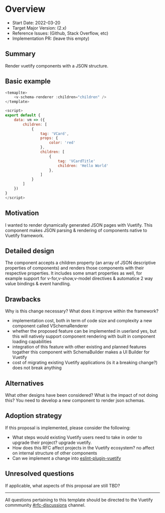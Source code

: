 # Overview

- Start Date: 2022-03-20
- Target Major Version: (2.x)
- Reference Issues: (Github, Stack Overflow, etc)
- Implementation PR: (leave this empty)

## Summary

Render vuetify components with a JSON structure.

## Basic example

```js
<temaplte>
    <v-schema-renderer :children="children" />
</template>

<script>
export default {
    data: vm => ({
        children: [
            {
                tag: 'VCard',
                props: {
                    color: 'red'
                },
                children: [
                    {
                        tag: 'VCardTitle'
                        children: 'Hello World'
                    },
                ]
            }
        ]
    })
}
</script>
```

## Motivation

I wanted to render dynamically generated JSON pages with Vuetify.
This component makes JSON parsing & rendering of components native to Vuetify framework.

## Detailed design

The component accepts a children property (an array of JSON descriptive properties of components) and renders those components with their respective properties. It includes some smart properties as well, for example support for v-for,v-show,v-model directives & automatice 2 way value bindings & event handling.

## Drawbacks

Why is this change necessary? What does it improve within the framework?

- implementation cost, both in term of code size and complexity
    a new component called VSchemaRenderer
- whether the proposed feature can be implemented in userland
    yes, but this will natively support component rendering with built in component loading capabilities
- integration of this feature with other existing and planned features
    togather this component with SchemaBuilder makes a UI Builder for Vuetify
- cost of migrating existing Vuetify applications (is it a breaking change?)
    does not break anything

## Alternatives

What other designs have been considered? What is the impact of not doing this?
You need to develop a new component to render json schemas.

## Adoption strategy

If this proposal is implemented, please consider the following:

- What steps would existing Vuetify users need to take in order to upgrade their project?
    upgrade vuetify.
- How does this RFC affect projects in the Vuetify ecosystem?
    no affect on internal structure of other components
- Can we implement a change into [eslint-plugin-vuetify](https://github.com/vuetifyjs/eslint-plugin-vuetify)

## Unresolved questions

If applicable, what aspects of this proposal are still TBD?

---

All questions pertaining to this template should be directed to the Vuetify commmunity [#rfc-discussions](https://discord.gg/eXubxyJ) channel.

